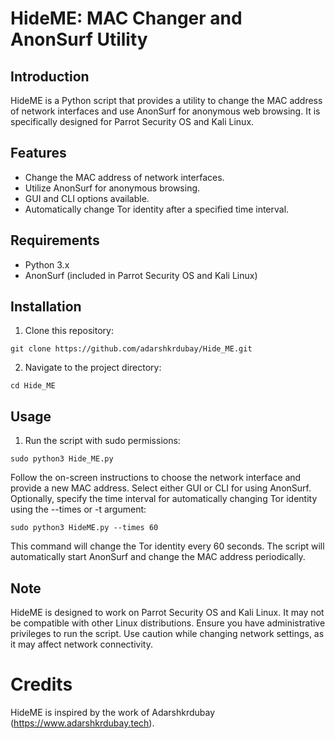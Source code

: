 # HideME: MAC Changer and AnonSurf Utility

## Introduction
HideME is a Python script that provides a utility to change the MAC address of network interfaces and use AnonSurf for anonymous web browsing. It is specifically designed for Parrot Security OS and Kali Linux.

## Features
- Change the MAC address of network interfaces.
- Utilize AnonSurf for anonymous browsing.
- GUI and CLI options available.
- Automatically change Tor identity after a specified time interval.

## Requirements
- Python 3.x
- AnonSurf (included in Parrot Security OS and Kali Linux)

## Installation
1. Clone this repository:

```
git clone https://github.com/adarshkrdubay/Hide_ME.git
```
2. Navigate to the project directory:
```
cd Hide_ME
```
## Usage
1. Run the script with sudo permissions:
```
sudo python3 Hide_ME.py
```
Follow the on-screen instructions to choose the network interface and provide a new MAC address.
Select either GUI or CLI for using AnonSurf.
Optionally, specify the time interval for automatically changing Tor identity using the --times or -t argument:
```
sudo python3 HideME.py --times 60
```
This command will change the Tor identity every 60 seconds.
The script will automatically start AnonSurf and change the MAC address periodically.

## Note
HideME is designed to work on Parrot Security OS and Kali Linux. It may not be compatible with other Linux distributions.
Ensure you have administrative privileges to run the script.
Use caution while changing network settings, as it may affect network connectivity.

# Credits

HideME is inspired by the work of Adarshkrdubay (https://www.adarshkrdubay.tech).
